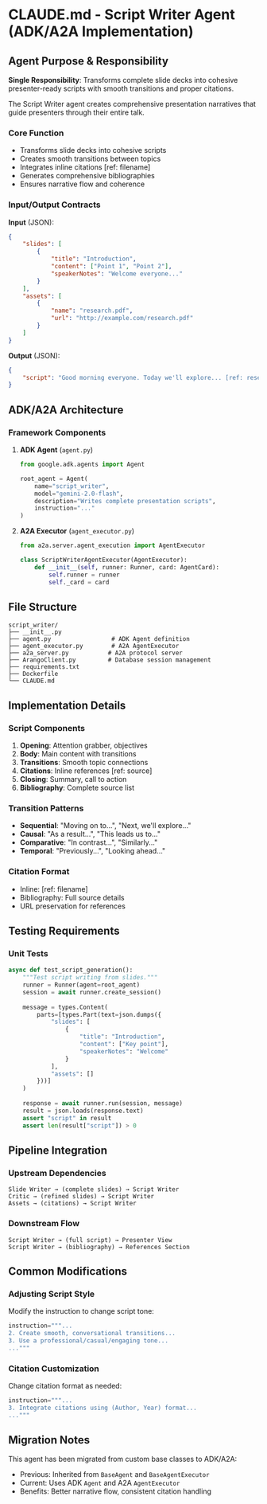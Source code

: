 # CLAUDE.md - Script Writer Agent (ADK/A2A Implementation)

## Agent Purpose & Responsibility

**Single Responsibility**: Transforms complete slide decks into cohesive presenter-ready scripts with smooth transitions and proper citations.

The Script Writer agent creates comprehensive presentation narratives that guide presenters through their entire talk.

### Core Function
- Transforms slide decks into cohesive scripts
- Creates smooth transitions between topics
- Integrates inline citations [ref: filename]
- Generates comprehensive bibliographies
- Ensures narrative flow and coherence

### Input/Output Contracts

**Input** (JSON):
```json
{
    "slides": [
        {
            "title": "Introduction",
            "content": ["Point 1", "Point 2"],
            "speakerNotes": "Welcome everyone..."
        }
    ],
    "assets": [
        {
            "name": "research.pdf",
            "url": "http://example.com/research.pdf"
        }
    ]
}
```

**Output** (JSON):
```json
{
    "script": "Good morning everyone. Today we'll explore... [ref: research.pdf]... Moving to our next topic..."
}
```

## ADK/A2A Architecture

### Framework Components

1. **ADK Agent** (`agent.py`)
   ```python
   from google.adk.agents import Agent
   
   root_agent = Agent(
       name="script_writer",
       model="gemini-2.0-flash",
       description="Writes complete presentation scripts",
       instruction="..."
   )
   ```

2. **A2A Executor** (`agent_executor.py`)
   ```python
   from a2a.server.agent_execution import AgentExecutor
   
   class ScriptWriterAgentExecutor(AgentExecutor):
       def __init__(self, runner: Runner, card: AgentCard):
           self.runner = runner
           self._card = card
   ```

## File Structure

```
script_writer/
├── __init__.py
├── agent.py                 # ADK Agent definition
├── agent_executor.py        # A2A AgentExecutor
├── a2a_server.py           # A2A protocol server
├── ArangoClient.py         # Database session management
├── requirements.txt
├── Dockerfile
└── CLAUDE.md
```

## Implementation Details

### Script Components
1. **Opening**: Attention grabber, objectives
2. **Body**: Main content with transitions
3. **Transitions**: Smooth topic connections
4. **Citations**: Inline references [ref: source]
5. **Closing**: Summary, call to action
6. **Bibliography**: Complete source list

### Transition Patterns
- **Sequential**: "Moving on to...", "Next, we'll explore..."
- **Causal**: "As a result...", "This leads us to..."
- **Comparative**: "In contrast...", "Similarly..."
- **Temporal**: "Previously...", "Looking ahead..."

### Citation Format
- Inline: [ref: filename]
- Bibliography: Full source details
- URL preservation for references

## Testing Requirements

### Unit Tests
```python
async def test_script_generation():
    """Test script writing from slides."""
    runner = Runner(agent=root_agent)
    session = await runner.create_session()
    
    message = types.Content(
        parts=[types.Part(text=json.dumps({
            "slides": [
                {
                    "title": "Introduction",
                    "content": ["Key point"],
                    "speakerNotes": "Welcome"
                }
            ],
            "assets": []
        }))]
    )
    
    response = await runner.run(session, message)
    result = json.loads(response.text)
    assert "script" in result
    assert len(result["script"]) > 0
```

## Pipeline Integration

### Upstream Dependencies
```
Slide Writer → (complete slides) → Script Writer
Critic → (refined slides) → Script Writer
Assets → (citations) → Script Writer
```

### Downstream Flow
```
Script Writer → (full script) → Presenter View
Script Writer → (bibliography) → References Section
```

## Common Modifications

### Adjusting Script Style
Modify the instruction to change script tone:
```python
instruction="""...
2. Create smooth, conversational transitions...
3. Use a professional/casual/engaging tone...
..."""
```

### Citation Customization
Change citation format as needed:
```python
instruction="""...
3. Integrate citations using (Author, Year) format...
..."""
```

## Migration Notes

This agent has been migrated from custom base classes to ADK/A2A:
- Previous: Inherited from `BaseAgent` and `BaseAgentExecutor`
- Current: Uses ADK `Agent` and A2A `AgentExecutor`
- Benefits: Better narrative flow, consistent citation handling